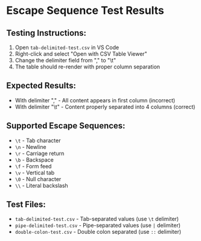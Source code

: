 # Escape Sequence Test Results

## Testing Instructions:
1. Open `tab-delimited-test.csv` in VS Code
2. Right-click and select "Open with CSV Table Viewer"  
3. Change the delimiter field from "," to "\t"
4. The table should re-render with proper column separation

## Expected Results:
- With delimiter "," - All content appears in first column (incorrect)
- With delimiter "\t" - Content properly separated into 4 columns (correct)

## Supported Escape Sequences:
- `\t` - Tab character
- `\n` - Newline
- `\r` - Carriage return  
- `\b` - Backspace
- `\f` - Form feed
- `\v` - Vertical tab
- `\0` - Null character
- `\\` - Literal backslash

## Test Files:
- `tab-delimited-test.csv` - Tab-separated values (use `\t` delimiter)
- `pipe-delimited-test.csv` - Pipe-separated values (use `|` delimiter)
- `double-colon-test.csv` - Double colon separated (use `::` delimiter)
